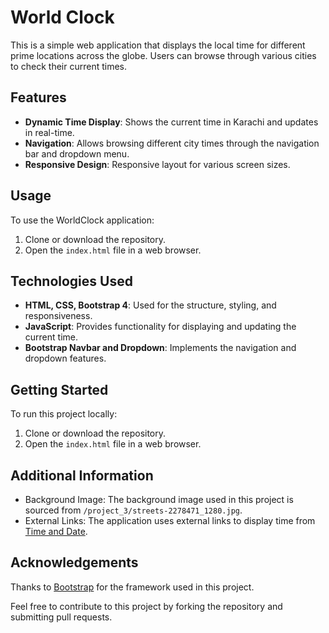 # World Clock

This is a simple web application that displays the local time for different prime locations across the globe. Users can browse through various cities to check their current times.

## Features

- **Dynamic Time Display**: Shows the current time in Karachi and updates in real-time.
- **Navigation**: Allows browsing different city times through the navigation bar and dropdown menu.
- **Responsive Design**: Responsive layout for various screen sizes.

## Usage

To use the WorldClock application:

1. Clone or download the repository.
2. Open the `index.html` file in a web browser.

## Technologies Used

- **HTML, CSS, Bootstrap 4**: Used for the structure, styling, and responsiveness.
- **JavaScript**: Provides functionality for displaying and updating the current time.
- **Bootstrap Navbar and Dropdown**: Implements the navigation and dropdown features.

## Getting Started

To run this project locally:

1. Clone or download the repository.
2. Open the `index.html` file in a web browser.

## Additional Information

- Background Image: The background image used in this project is sourced from `/project_3/streets-2278471_1280.jpg`.
- External Links: The application uses external links to display time from [Time and Date](https://www.timeanddate.com/worldclock/).

## Acknowledgements

Thanks to [Bootstrap](https://getbootstrap.com/) for the framework used in this project.

Feel free to contribute to this project by forking the repository and submitting pull requests.
